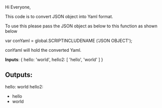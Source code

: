 Hi Everyone,

This code is to convert JSON object into Yaml format.

To use this please pass the JSON object as below to this function as shown below

var conYaml = global.SCRIPTINCLUDENAME ('JSON OBJECT');

conYaml will hold the converted Yaml.

**Inputs**:
{ hello: 'world', hello2: [ 'hello', 'world' ] }

**Outputs**:
---
hello: world
hello2:
- hello
- world

